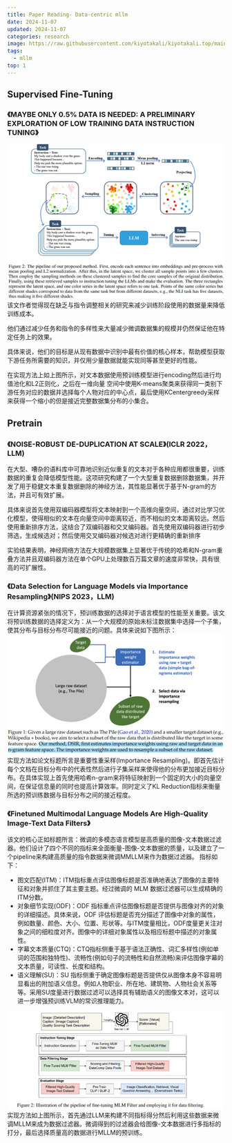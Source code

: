 ```yaml
---
title: Paper Reading- Data-centric mllm
date: 2024-11-07
updated: 2024-11-07
categories: research
image: https://raw.githubusercontent.com/kiyotakali/kiyotakali.top/main/pic_back/elden2.webp
tags:
  - mllm
top: 1
---
```


## Supervised Fine-Tuning

### 《MAYBE ONLY 0.5% DATA IS NEEDED: A PRELIMINARY  EXPLORATION OF LOW TRAINING DATA INSTRUCTION TUNING》
![alt text](./image-17.png)
该文作者觉得现在缺乏与指令调整相关的研究来减少训练阶段使用的数据量来降低训练成本。

他们通过减少任务和指令的多样性来大量减少微调数据集的规模并仍然保证他在特定任务上的效果。

具体来说，他们的目标是从现有数据中识别中最有价值的核心样本，帮助模型获取下游任务所需要的知识，并仅用少量数据就能实现同等甚至更好的性能。

在实现方法上如上图所示，对文本数据使用预训练模型进行encoding然后进行均值池化和L2正则化，之后在一维向量 空间中使用K-means聚类来获得同一类别下游任务对应的数据并选择每个人物对应的中心点，最后使用KCentergreedy采样来获得一个缩小的但是接近完整数据集分布的小集合。

## Pretrain

### 《NOISE-ROBUST DE-DUPLICATION AT SCALE》(ICLR 2022，LLM)
在大型、嘈杂的语料库中可靠地识别近似重复的文本对于各种应用都很重要，训练数据的重复会降低模型性能。这项研究构建了一个大型重复数据删除数据集，并开发了用于稳健文本重复数据删除的神经方法，其性能显著优于基于N-gram的方法，并且可有效扩展。

具体来说首先使用双编码器模型将文本映射到一个高维向量空间，通过对比学习优化模型，使得相似的文本在向量空间中距离较近，而不相似的文本距离较远。然后使用重新排序方法，这结合了双编码器和交叉编码器。首先使用双编码器进行初步筛选，生成候选对；然后使用交叉编码器对候选对进行更精确的重新排序

实验结果表明，神经网络方法在大规模数据集上显著优于传统的哈希和N-gram重叠方法并且双编码器方法在单个GPU上处理数百万篇文章的速度非常快，具有很高的可扩展性。

### 《Data Selection for Language Models  via Importance Resampling》(NIPS 2023，LLM)
在计算资源紧张的情况下，预训练数据的选择对于语言模型的性能至关重要。该文将预训练数据的选择定义为：从一个大规模的原始未标注数据集中选择一个子集，使其分布与目标分布尽可能接近的问题。具体来说如下图所示：
![alt text](./image-18.png)
实现方法如论文标题所言是重要性重采样(Importance Resampling)。即首先估计每个文档在目标分布中的代表性然后进行子集采样来使得他的分布更加接近目标分布。在具体实现上首先使用哈希n-gram来将特征映射到一个固定的大小的向量空间，在保证信息量的同时也提高计算效率。同时定义了KL Reduction指标来衡量所选的预训练数据与目标分布之间的接近程度。

### 《Finetuned Multimodal Language Models Are High-Quality Image-Text Data Filters》
该文的核心正如标题所言：微调的多模态语言模型是高质量的图像-文本数据过滤器。他们设计了四个不同的指标来全面衡量-图像-文本数据的质量，以及建立了一个pipeline来构建高质量的指令数据来微调MMLLM来作为数据过滤器。
指标如下：
- 图文匹配(ITM)：ITM指标重点评估图像标题是否准确地表达了图像的主要特征和对象并抓住了其主要主题。经过微调的 MLM 数据过滤器可以生成精确的ITM分数。
- 对象细节实现(ODF)：ODF 指标重点评估图像标题是否提供与图像对齐的对象的详细描述。具体来说，ODF 评估标题是否充分描述了图像中对象的属性，例如数量、颜色、大小、位置、形状等。与ITM度量相比，ODF度量更关注对象之间的细粒度对齐。图像中的详细对象属性以及相应标题中描述的对象属性。
- 字幕文本质量(CTQ)：CTQ指标侧重于基于语法正确性、词汇多样性(例如单词的范围和独特性)、流畅性(例如句子的流畅性和自然流畅)来评估图像字幕的文本质量，可读性、长度和结构。
- 语义理解(SU)：SU 指标侧重于确定图像标题是否提供仅从图像本身不容易明显看出的附加语义信息。例如人物职业、所在地、建筑物、人物社会关系等等。采用SU度量进行数据过滤可以选择具有辅助语义的图像文本对，这可以进一步增强预训练VLM的常识推理能力。

![alt text](./image-19.png)
实现方法如上图所示，首先通过LLM来构建不同指标得分然后利用这些数据来微调MLLM来成为数据过滤器。微调得到的过滤器会给图像-文本数据进行多指标的打分，最后选择质量高的数据进行MLLM的预训练。